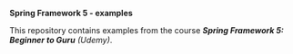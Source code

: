 **Spring Framework 5 - examples**

This repository contains examples from the course _**Spring Framework 5: Beginner to Guru** (Udemy)_.
